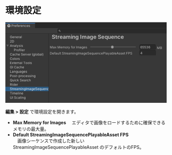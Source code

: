 # 環境設定

![Preferences](../images/Preferences.png)

**編集 > 設定** で環境設定を開きます。

* **Max Memory for Images**
　エディタで画像をロードするために確保できるメモリの最大量。
* **Default StreamingImageSequencePlayableAsset FPS**  
　画像シーケンスで作成した新しい StreamingImageSequencePlayableAsset のデフォルトのFPS。





